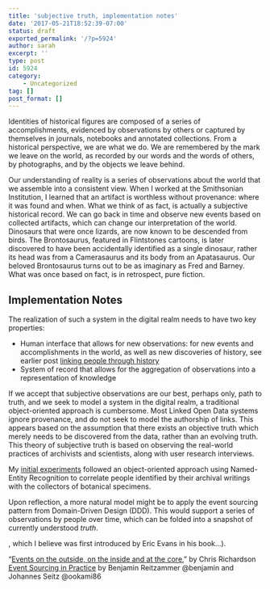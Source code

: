 ```yaml
---
title: 'subjective truth, implementation notes'
date: '2017-05-21T18:52:39-07:00'
status: draft
exported_permalink: '/?p=5924'
author: sarah
excerpt: ''
type: post
id: 5924
category:
    - Uncategorized
tag: []
post_format: []
---
```

Identities of historical figures are composed of a series of accomplishments, evidenced by observations by others or captured by themselves in journals, notebooks and annotated collections. From a historical perspective, we are what we do. We are remembered by the mark we leave on the world, as recorded by our words and the words of others, by photographs, and by the objects we leave behind.

Our understanding of reality is a series of observations about the world that we assemble into a consistent view. When I worked at the Smithsonian Institution, I learned that an artifact is worthless without provenance: where it was found and when. What we think of as fact, is actually a subjective historical record. We can go back in time and observe new events based on collected artifacts, which can change our interpretation of the world. Dinosaurs that were once lizards, are now known to be descended from birds. The Brontosaurus, featured in Flintstones cartoons, is later discovered to have been accidentally identified as a single dinosaur, rather its head was from a Camerasaurus and its body from an Apatasaurus. Our beloved Brontosaurus turns out to be as imaginary as Fred and Barney. What was once based on fact, is in retrospect, pure fiction.

Implementation Notes
--------------------

The realization of such a system in the digital realm needs to have two key properties:

- Human interface that allows for new observations: for new events and accomplishments in the world, as well as new discoveries of history, see earlier post [linking people through history](https://www.ultrasaurus.com/2014/09/linking-people-through-history/)
- System of record that allows for the aggregation of observations into a representation of knowledge

If we accept that subjective observations are our best, perhaps only, path to truth, and we seek to model a system in the digital realm, a traditional object-oriented approach is cumbersome. Most Linked Open Data systems ignore provenance, and do not seek to model the authorship of links. This appears based on the assumption that there exists an objective truth which merely needs to be discovered from the data, rather than an evolving truth. This theory of subjective truth is based on observing the real-world practices of archivists and scientists, along with user research interviews.

My [initial experiments](http://www.slideshare.net/sarah.allen/identities-of-dead-people) followed an object-oriented approach using Named-Entity Recognition to correlate people identified by their archival writings with the collectors of botanical specimens.

Upon reflection, a more natural model might be to apply the event sourcing pattern from Domain-Driven Design (DDD). This would support a series of observations by people over time, which can be folded into a snapshot of currently understood *truth*.

, which I believe was first introduced by Eric Evans in his book…).

“[Events on the outside, on the inside and at the core](http://blog.eventuate.io/2016/02/26/hacksummit-2016-event-driven-microservices-events-on-the-outside-on-the-inside-and-at-the-core/),” by Chris Richardson  
[Event Sourcing in Practice](http://ookami86.github.io/event-sourcing-in-practice/) by Benjamin Reitzammer @benjamin and Johannes Seitz @ookami86